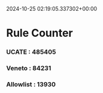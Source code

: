 2024-10-25 02:19:05.337302+00:00
# Rule Counter 
 ### UCATE : 485405

 ### Veneto : 84231

 ### Allowlist : 13930